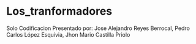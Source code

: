 # Los_tranformadores
Solo Codificacion
Presentado por: Jose Alejandro Reyes Berrocal, Pedro Carlos López Esquivia, Jhon Mario Castilla Priolo
